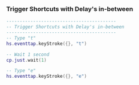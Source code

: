 ### Trigger Shortcuts with Delay's in-between

```lua
-----------------------------------------
-- Trigger Shortcuts with Delay's in-between
-----------------------------------------
-- Type "t"
hs.eventtap.keyStroke({}, "t")

-- Wait 1 second
cp.just.wait(1)

-- Type "e"
hs.eventtap.keyStroke({}, "e")
```
